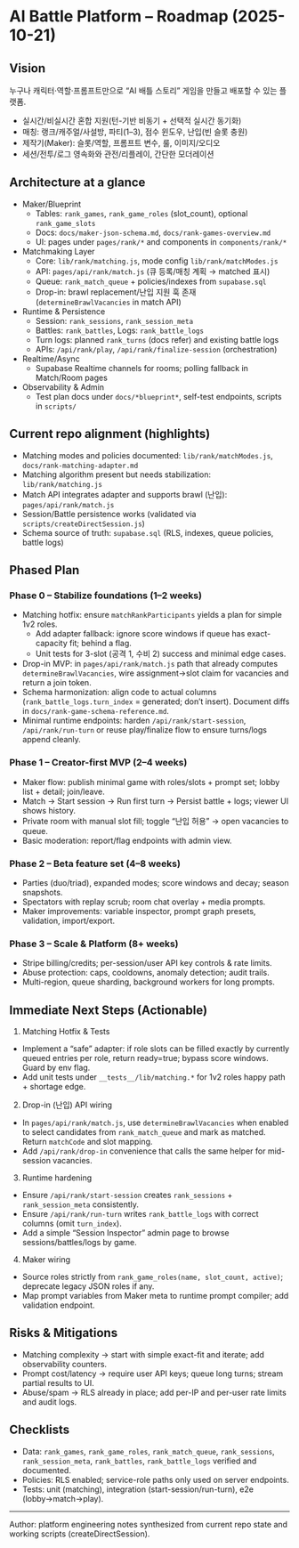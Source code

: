 # AI Battle Platform – Roadmap (2025-10-21)

## Vision

누구나 캐릭터·역할·프롬프트만으로 “AI 배틀 스토리” 게임을 만들고 배포할 수 있는 플랫폼.

- 실시간/비실시간 혼합 지원(턴-기반 비동기 + 선택적 실시간 동기화)
- 매칭: 랭크/캐주얼/사설방, 파티(1–3), 점수 윈도우, 난입(빈 슬롯 충원)
- 제작기(Maker): 슬롯/역할, 프롬프트 변수, 룰, 이미지/오디오
- 세션/전투/로그 영속화와 관전/리플레이, 간단한 모더레이션

## Architecture at a glance

- Maker/Blueprint
  - Tables: `rank_games`, `rank_game_roles` (slot_count), optional `rank_game_slots`
  - Docs: `docs/maker-json-schema.md`, `docs/rank-games-overview.md`
  - UI: pages under `pages/rank/*` and components in `components/rank/*`
- Matchmaking Layer
  - Core: `lib/rank/matching.js`, mode config `lib/rank/matchModes.js`
  - API: `pages/api/rank/match.js` (큐 등록/매칭 계획 → matched 표시)
  - Queue: `rank_match_queue` + policies/indexes from `supabase.sql`
  - Drop-in: brawl replacement/난입 지원 훅 존재(`determineBrawlVacancies` in match API)
- Runtime & Persistence
  - Session: `rank_sessions`, `rank_session_meta`
  - Battles: `rank_battles`, Logs: `rank_battle_logs`
  - Turn logs: planned `rank_turns` (docs refer) and existing battle logs
  - APIs: `/api/rank/play`, `/api/rank/finalize-session` (orchestration)
- Realtime/Async
  - Supabase Realtime channels for rooms; polling fallback in Match/Room pages
- Observability & Admin
  - Test plan docs under `docs/*blueprint*`, self-test endpoints, scripts in `scripts/`

## Current repo alignment (highlights)

- Matching modes and policies documented: `lib/rank/matchModes.js`, `docs/rank-matching-adapter.md`
- Matching algorithm present but needs stabilization: `lib/rank/matching.js`
- Match API integrates adapter and supports brawl (난입): `pages/api/rank/match.js`
- Session/Battle persistence works (validated via `scripts/createDirectSession.js`)
- Schema source of truth: `supabase.sql` (RLS, indexes, queue policies, battle logs)

## Phased Plan

### Phase 0 – Stabilize foundations (1–2 weeks)

- Matching hotfix: ensure `matchRankParticipants` yields a plan for simple 1v2 roles.
  - Add adapter fallback: ignore score windows if queue has exact-capacity fit; behind a flag.
  - Unit tests for 3-slot (공격 1, 수비 2) success and minimal edge cases.
- Drop-in MVP: in `pages/api/rank/match.js` path that already computes `determineBrawlVacancies`, wire assignment→slot claim for vacancies and return a join token.
- Schema harmonization: align code to actual columns (`rank_battle_logs.turn_index` = generated; don’t insert). Document diffs in `docs/rank-game-schema-reference.md`.
- Minimal runtime endpoints: harden `/api/rank/start-session`, `/api/rank/run-turn` or reuse play/finalize flow to ensure turns/logs append cleanly.

### Phase 1 – Creator-first MVP (2–4 weeks)

- Maker flow: publish minimal game with roles/slots + prompt set; lobby list + detail; join/leave.
- Match → Start session → Run first turn → Persist battle + logs; viewer UI shows history.
- Private room with manual slot fill; toggle “난입 허용” → open vacancies to queue.
- Basic moderation: report/flag endpoints with admin view.

### Phase 2 – Beta feature set (4–8 weeks)

- Parties (duo/triad), expanded modes; score windows and decay; season snapshots.
- Spectators with replay scrub; room chat overlay + media prompts.
- Maker improvements: variable inspector, prompt graph presets, validation, import/export.

### Phase 3 – Scale & Platform (8+ weeks)

- Stripe billing/credits; per-session/user API key controls & rate limits.
- Abuse protection: caps, cooldowns, anomaly detection; audit trails.
- Multi-region, queue sharding, background workers for long prompts.

## Immediate Next Steps (Actionable)

1. Matching Hotfix & Tests

- Implement a “safe” adapter: if role slots can be filled exactly by currently queued entries per role, return ready=true; bypass score windows. Guard by env flag.
- Add unit tests under `__tests__/lib/matching.*` for 1v2 roles happy path + shortage edge.

2. Drop-in (난입) API wiring

- In `pages/api/rank/match.js`, use `determineBrawlVacancies` when enabled to select candidates from `rank_match_queue` and mark as matched. Return `matchCode` and slot mapping.
- Add `/api/rank/drop-in` convenience that calls the same helper for mid-session vacancies.

3. Runtime hardening

- Ensure `/api/rank/start-session` creates `rank_sessions` + `rank_session_meta` consistently.
- Ensure `/api/rank/run-turn` writes `rank_battle_logs` with correct columns (omit `turn_index`).
- Add a simple “Session Inspector” admin page to browse sessions/battles/logs by game.

4. Maker wiring

- Source roles strictly from `rank_game_roles(name, slot_count, active)`; deprecate legacy JSON roles if any.
- Map prompt variables from Maker meta to runtime prompt compiler; add validation endpoint.

## Risks & Mitigations

- Matching complexity → start with simple exact-fit and iterate; add observability counters.
- Prompt cost/latency → require user API keys; queue long turns; stream partial results to UI.
- Abuse/spam → RLS already in place; add per-IP and per-user rate limits and audit logs.

## Checklists

- Data: `rank_games`, `rank_game_roles`, `rank_match_queue`, `rank_sessions`, `rank_session_meta`, `rank_battles`, `rank_battle_logs` verified and documented.
- Policies: RLS enabled; service-role paths only used on server endpoints.
- Tests: unit (matching), integration (start-session/run-turn), e2e (lobby→match→play).

---

Author: platform engineering notes synthesized from current repo state and working scripts (createDirectSession).
